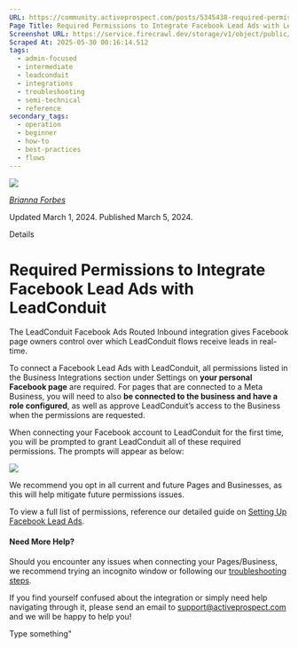 ```yaml
---
URL: https://community.activeprospect.com/posts/5345438-required-permissions-to-integrate-facebook-lead-ads-with-leadconduit
Page Title: Required Permissions to Integrate Facebook Lead Ads with LeadConduit
Screenshot URL: https://service.firecrawl.dev/storage/v1/object/public/media/screenshot-78271800-17f0-474f-a656-997e56616104.png
Scraped At: 2025-05-30 00:16:14.512
tags:
  - admin-focused
  - intermediate
  - leadconduit
  - integrations
  - troubleshooting
  - semi-technical
  - reference
secondary_tags:
  - operation
  - beginner
  - how-to
  - best-practices
  - flows
---
```


[![](https://assets0.bloomfire.com/assets-b6c867b02e3d46ed7810cd4bf2caca14/images/default_user-icon.png)](https://community.activeprospect.com/memberships/9357420-brianna-forbes)

[_Brianna Forbes_](https://community.activeprospect.com/memberships/9357420-brianna-forbes)

Updated March 1, 2024. Published March 5, 2024.

Details

# Required Permissions to Integrate Facebook Lead Ads with LeadConduit

The LeadConduit Facebook Ads Routed Inbound integration gives Facebook page owners control over which LeadConduit flows receive leads in real-time.

To connect a Facebook Lead Ads with LeadConduit, all permissions listed in the Business Integrations section under Settings on **your personal Facebook page** are required. For pages that are connected to a Meta Business, you will need to also **be connected to the business and have a role configured**, as well as approve LeadConduit’s access to the Business when the permissions are requested.

When connecting your Facebook account to LeadConduit for the first time, you will be prompted to grant LeadConduit all of these required permissions. The prompts will appear as below:

![](https://content1.bloomfire.com/thumbnails/contents/004/208/207/original.png?f=1709323576&Expires=1748567764&Signature=iYPpEt5JT2CykPrhNCoPmZRDD1d12~dcc2rmIPljsKUq95p5d6i6FIo5OeCtFrnrArkrkpPhRw-ZQ4yN~EvO2uguAhMXpslxOy-cacMCgEBGIGpXRNlBpS4fKuvzRV8hvQOw-GYg6R5gwEsYb4zitxAvXSu16ToSljWlbBFoUVjhMuyYGWgN~cXv7d89NYbeTeCBDLPtnPTDQtNofNUaixi7KE1kv3LdGG~Qo02imbKL4Gt7vUjg~~hPYPAFcVV2ttzcEuPn5UXHXdDP2e-eshHFFgYQy5g9yuz0GSurmnBIoi5ysw27G5CjSRGqVBVR5-v~cA~uQnGT310K48Cq2g__&Key-Pair-Id=APKAIDFCFZ2UHE5LPIUA)

We recommend you opt in all current and future Pages and Businesses, as this will help mitigate future permissions issues.

To view a full list of permissions, reference our detailed guide on [Setting Up Facebook Lead Ads](https://community.activeprospect.com/posts/4062063-setting-up-facebook-lead-ads).

#### Need More Help?

Should you encounter any issues when connecting your Pages/Business, we recommend trying an incognito window or following our [troubleshooting steps](https://community.activeprospect.com/posts/4164984-facebook-lead-ads-troubleshooting-try-this-first).

If you find yourself confused about the integration or simply need help navigating through it, please send an email to [support@activeprospect.com](mailto:support@activeprospect.com) and we will be happy to help you!

Type something"

